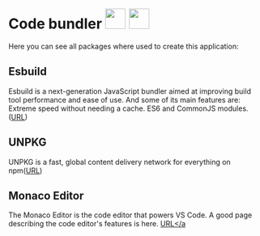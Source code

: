 # Code bundler <img src="https://user-images.githubusercontent.com/50246408/194068000-de013402-5cfe-4cb7-9570-ab8fc8f27c91.png" width='40px'> <img src="https://user-images.githubusercontent.com/50246408/194068039-5b353387-4e2d-4dbf-a55f-3199aba150a5.png" width='40px'>

Here you can see all packages where used to create this application:

## Esbuild
Esbuild is a next-generation JavaScript bundler aimed at improving build tool performance and ease of use. And some of its main features are: Extreme speed without needing a cache. ES6 and CommonJS modules. (<a href="https://esbuild.github.io/">URL</a>)

## UNPKG
UNPKG is a fast, global content delivery network for everything on npm(<a href="https://unpkg.com/">URL</a>)

## Monaco Editor
The Monaco Editor is the code editor that powers VS Code. A good page describing the code editor's features is here. <a href="https://microsoft.github.io/monaco-editor/">URL</a
